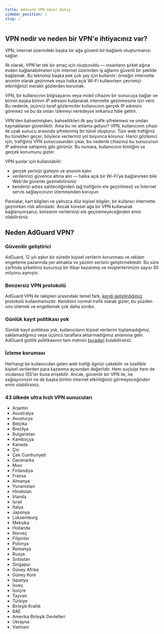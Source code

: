 ```yaml
---
title: AdGuard VPN Genel Bakış
sidebar_position: 1
slug: /
---
```


## VPN nedir ve neden bir VPN'e ihtiyacınız var?

VPN, internet üzerindeki başka bir ağa güvenli bir bağlantı oluşturmanızı sağlar.

İlk olarak, VPN'ler tek bir amaç için oluşturuldu — insanların şirket ağına evden bağlanabilmeleri için internet üzerinden iş ağlarını güvenli bir şekilde bağlamak. Bu teknoloji başka pek çok şey için kullanılır: örneğin internette anonim olarak gezinmek veya halka açık Wi-Fi kullanırken çevrimiçi etkinliğinizi meraklı gözlerden korumak.

VPN, bir kullanıcının bilgisayarını veya mobil cihazını bir sunucuya bağlar ve birinin başka birinin IP adresini kullanarak internette gezinmesine izin verir. Bu nedenle, üçüncü taraf gözlemciler kullanıcının gerçek IP adresini göremez ve bu da onları izlemeyi neredeyse imkansız hâle getirir.

VPN'den bahsetmişken, bahsettikleri ilk şey trafik şifrelemesi ve ondan kaynaklanan güvenliktir. Ama bu ne anlama geliyor? VPN, kullanıcının cihazı ile uzak sunucu arasında şifrelenmiş bir tünel oluşturur. Tüm web trafiğiniz bu tünelden geçer, böylece verileriniz yol boyunca korunur. Harici gözlemci için, trafiğiniz VPN sunucusundan çıkar, bu nedenle cihazınız bu sunucunun IP adresine sahipmiş gibi görünür. Bu numara, kullanıcının kimliğini ve gerçek konumunu gizler.

VPN şunlar için kullanılabilir:

* gerçek yerinizi gizleyin ve anonim kalın
* verilerinizi güvence altına alın — halka açık bir Wi-Fi'ye bağlanırken bile Web'de güvenle gezinebilirsiniz
* kendinizi adres sahteciliğinden (ağ trafiğinin ele geçirilmesi) ve İnternet servis sağlayıcınızın izlemesinden koruyun

Parolalar, kart bilgileri ve yalnızca düz kişisel bilgiler, bir kullanıcı internette gezinirken risk altındadır. Ancak küresel ağa bir VPN kullanarak bağlanıyorsanız, kimsenin verilerinizi ele geçiremeyeceğinden emin olabilirsiniz.

## Neden AdGuard VPN?

### Güvenilir geliştirici
AdGuard, 12 yılı aşkın bir süredir kişisel verilerin korunması ve reklam engelleme pazarında yer almakta ve yazılım serisini geliştirmektedir. Bu süre zarfında şirketimiz kusursuz bir itibar kazanmış ve müşterilerimizin sayısı 30 milyonu aşmıştır.

### Benzersiz VPN protokolü
AdGuard VPN ile rakipleri arasındaki temel fark, [kendi geliştirdiğimiz](/general/adguard-vpn-protocol.mdx) protokolü kullanmamızdır. Kendisini normal trafik olarak gizler, bu yüzden onu izlemek ve engellemek çok daha zordur.

### Günlük kayıt politikası yok
Günlük kayıt politikası yok, kullanıcıların kişisel verilerini toplamadığımız, saklamadığımız veya üçüncü taraflara aktarmadığımız anlamına gelir. AdGuard gizlilik politikasının tam metnini [buradan](https://adguard-vpn.com/en/privacy.html) bulabilirsiniz.

### İzleme koruması
Herhangi bir kullanıcıdan gelen web trafiği ilginizi çekebilir ve özellikle kişisel verilerden para kazanma açısından değerlidir. Hem suçlular hem de vicdansız İSS'ler buna erişebilir. Ancak, güvenilir bir VPN ile, ne sağlayıcınızın ne de başka birinin internet etkinliğinizi görmeyeceğinden emin olabilirsiniz.

### 43 ülkede ultra hızlı VPN sunucuları

* Arjantin
* Avustralya
* Avusturya
* Belçika
* Brezilya
* Bulgaristan
* Kamboçya
* Kanada
* Çin
* Çek Cumhuriyeti
* Danimarka
* Mısır
* Finlandiya
* Fransa
* Almanya
* Yunanistan
* Hindistan
* İrlanda
* İsrail
* İtalya
* Japonya
* Lüksemburg
* Meksika
* Hollanda
* Norveç
* Filipinler
* Polonya
* Romanya
* Rusya
* Sırbistan
* Singapur
* Güney Afrika
* Güney Kore
* İspanya
* İsveç
* İsviçre
* Tayvan
* Türkiye
* Birleşik Krallık
* BAE
* Amerika Birleşik Devletleri
* Ukrayna
* Vietnam